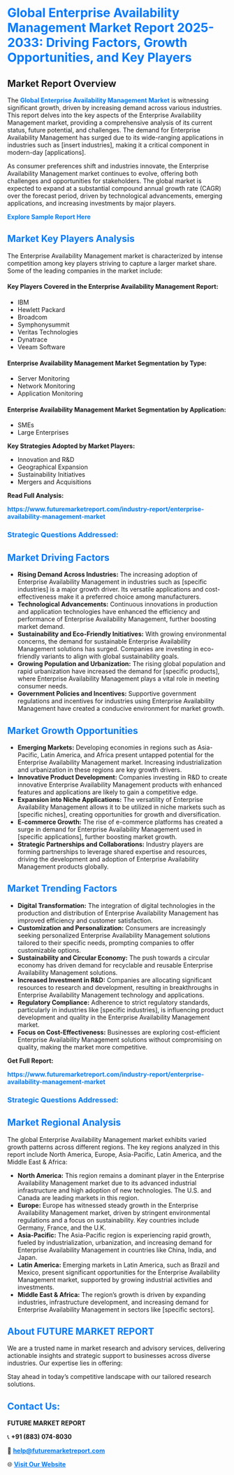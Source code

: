 <h1 style="color: #007BFF;">Global Enterprise Availability Management Market Report 2025-2033: Driving Factors, Growth Opportunities, and Key Players</h1>

<section id="overview">
<h2>Market Report Overview</h2>
<p>The <a href="https://www.futuremarketreport.com/industry-report/enterprise-availability-management-market" style="color: #007BFF; text-decoration: none;"><strong>Global Enterprise Availability Management Market</strong></a> is witnessing significant growth, driven by increasing demand across various industries. This report delves into the key aspects of the Enterprise Availability Management market, providing a comprehensive analysis of its current status, future potential, and challenges. The demand for Enterprise Availability Management has surged due to its wide-ranging applications in industries such as [insert industries], making it a critical component in modern-day [applications].</p>
<p>As consumer preferences shift and industries innovate, the Enterprise Availability Management market continues to evolve, offering both challenges and opportunities for stakeholders. The global market is expected to expand at a substantial compound annual growth rate (CAGR) over the forecast period, driven by technological advancements, emerging applications, and increasing investments by major players.</p>
</section>

<section id="overview">
<p><a href="https://www.futuremarketreport.com/request-sample/reportId=61497" style="color: #007BFF; text-decoration: none;"><strong>Explore Sample Report Here</strong></a></p>
</section>

<section id="key-players">
<h2 style="color: #007BFF;">Market Key Players Analysis</h2>
<p>The Enterprise Availability Management market is characterized by intense competition among key players striving to capture a larger market share. Some of the leading companies in the market include:</p>
<h4>Key Players Covered in the Enterprise Availability Management Report:</h4>
<ul><li>IBM</li><li>Hewlett Packard</li><li>Broadcom</li><li>Symphonysummit</li><li>Veritas Technologies</li><li>Dynatrace</li><li>Veeam Software</li></ul>
<h4>Enterprise Availability Management Market Segmentation by Type:</h4>
<ul><li>Server Monitoring</li><li>Network Monitoring</li><li>Application Monitoring</li></ul>

<h4>Enterprise Availability Management Market Segmentation by Application:</h4>
<ul><li>SMEs</li><li>Large Enterprises</li></ul>
<p><strong>Key Strategies Adopted by Market Players:</strong></p>
<ul>
<li>Innovation and R&D</li>
<li>Geographical Expansion</li>
<li>Sustainability Initiatives</li>
<li>Mergers and Acquisitions</li>
</ul>
</section>

<section>
<p><strong>Read Full Analysis: </strong></p><a href="https://www.futuremarketreport.com/industry-report/enterprise-availability-management-market" style="color: #007BFF; text-decoration: none;"><strong>https://www.futuremarketreport.com/industry-report/enterprise-availability-management-market</strong></a>
<h3 style="color: #007BFF;">Strategic Questions Addressed:</h3>
</section>

<section id="driving-factors">
<h2 style="color: #007BFF;">Market Driving Factors</h2>
<ul>
<li><strong>Rising Demand Across Industries:</strong> The increasing adoption of Enterprise Availability Management in industries such as [specific industries] is a major growth driver. Its versatile applications and cost-effectiveness make it a preferred choice among manufacturers.</li>
<li><strong>Technological Advancements:</strong> Continuous innovations in production and application technologies have enhanced the efficiency and performance of Enterprise Availability Management, further boosting market demand.</li>
<li><strong>Sustainability and Eco-Friendly Initiatives:</strong> With growing environmental concerns, the demand for sustainable Enterprise Availability Management solutions has surged. Companies are investing in eco-friendly variants to align with global sustainability goals.</li>
<li><strong>Growing Population and Urbanization:</strong> The rising global population and rapid urbanization have increased the demand for [specific products], where Enterprise Availability Management plays a vital role in meeting consumer needs.</li>
<li><strong>Government Policies and Incentives:</strong> Supportive government regulations and incentives for industries using Enterprise Availability Management have created a conducive environment for market growth.</li>
</ul>
</section>

<section id="growth-opportunities">
<h2 style="color: #007BFF;">Market Growth Opportunities</h2>
<ul>
<li><strong>Emerging Markets:</strong> Developing economies in regions such as Asia-Pacific, Latin America, and Africa present untapped potential for the Enterprise Availability Management market. Increasing industrialization and urbanization in these regions are key growth drivers.</li>
<li><strong>Innovative Product Development:</strong> Companies investing in R&D to create innovative Enterprise Availability Management products with enhanced features and applications are likely to gain a competitive edge.</li>
<li><strong>Expansion into Niche Applications:</strong> The versatility of Enterprise Availability Management allows it to be utilized in niche markets such as [specific niches], creating opportunities for growth and diversification.</li>
<li><strong>E-commerce Growth:</strong> The rise of e-commerce platforms has created a surge in demand for Enterprise Availability Management used in [specific applications], further boosting market growth.</li>
<li><strong>Strategic Partnerships and Collaborations:</strong> Industry players are forming partnerships to leverage shared expertise and resources, driving the development and adoption of Enterprise Availability Management products globally.</li>
</ul>
</section>

<section id="trending-factors">
<h2 style="color: #007BFF;">Market Trending Factors</h2>
<ul>
<li><strong>Digital Transformation:</strong> The integration of digital technologies in the production and distribution of Enterprise Availability Management has improved efficiency and customer satisfaction.</li>
<li><strong>Customization and Personalization:</strong> Consumers are increasingly seeking personalized Enterprise Availability Management solutions tailored to their specific needs, prompting companies to offer customizable options.</li>
<li><strong>Sustainability and Circular Economy:</strong> The push towards a circular economy has driven demand for recyclable and reusable Enterprise Availability Management solutions.</li>
<li><strong>Increased Investment in R&D:</strong> Companies are allocating significant resources to research and development, resulting in breakthroughs in Enterprise Availability Management technology and applications.</li>
<li><strong>Regulatory Compliance:</strong> Adherence to strict regulatory standards, particularly in industries like [specific industries], is influencing product development and quality in the Enterprise Availability Management market.</li>
<li><strong>Focus on Cost-Effectiveness:</strong> Businesses are exploring cost-efficient Enterprise Availability Management solutions without compromising on quality, making the market more competitive.</li>
</ul>
</section>

<section>
<p><strong>Get Full Report: </strong></p><a href="https://www.futuremarketreport.com/industry-report/enterprise-availability-management-market" style="color: #007BFF; text-decoration: none;"><strong>https://www.futuremarketreport.com/industry-report/enterprise-availability-management-market</strong></a>
<h3 style="color: #007BFF;">Strategic Questions Addressed:</h3>
</section>


<section id="regional-analysis">
<h2 style="color: #007BFF;">Market Regional Analysis</h2>
<p>The global Enterprise Availability Management market exhibits varied growth patterns across different regions. The key regions analyzed in this report include North America, Europe, Asia-Pacific, Latin America, and the Middle East & Africa:</p>
<ul>
<li><strong>North America:</strong> This region remains a dominant player in the Enterprise Availability Management market due to its advanced industrial infrastructure and high adoption of new technologies. The U.S. and Canada are leading markets in this region.</li>
<li><strong>Europe:</strong> Europe has witnessed steady growth in the Enterprise Availability Management market, driven by stringent environmental regulations and a focus on sustainability. Key countries include Germany, France, and the U.K.</li>
<li><strong>Asia-Pacific:</strong> The Asia-Pacific region is experiencing rapid growth, fueled by industrialization, urbanization, and increasing demand for Enterprise Availability Management in countries like China, India, and Japan.</li>
<li><strong>Latin America:</strong> Emerging markets in Latin America, such as Brazil and Mexico, present significant opportunities for the Enterprise Availability Management market, supported by growing industrial activities and investments.</li>
<li><strong>Middle East & Africa:</strong> The region’s growth is driven by expanding industries, infrastructure development, and increasing demand for Enterprise Availability Management in sectors like [specific sectors].</li>
</ul>
</section>

<footer>
<h2 style="color: #007BFF;">About FUTURE MARKET REPORT</h2>
<p>We are a trusted name in market research and advisory services, delivering actionable insights and strategic support to businesses across diverse industries. Our expertise lies in offering:</p>

<p>Stay ahead in today’s competitive landscape with our tailored research solutions.</p>

<h2 style="color: #007BFF;">Contact Us:</h2>
<p><strong>FUTURE MARKET REPORT</strong></p>
<p>📞 <strong>+91 (883) 074-8030</strong></p>
<p>📧 <strong><a href="mailto:help@futuremarketreport.com" style="color: #007BFF;">help@futuremarketreport.com</a></strong></p>
<p>🌐 <strong><a href="https://www.futuremarketreport.com/" style="color: #007BFF;">Visit Our Website</a></strong></p>
</footer>